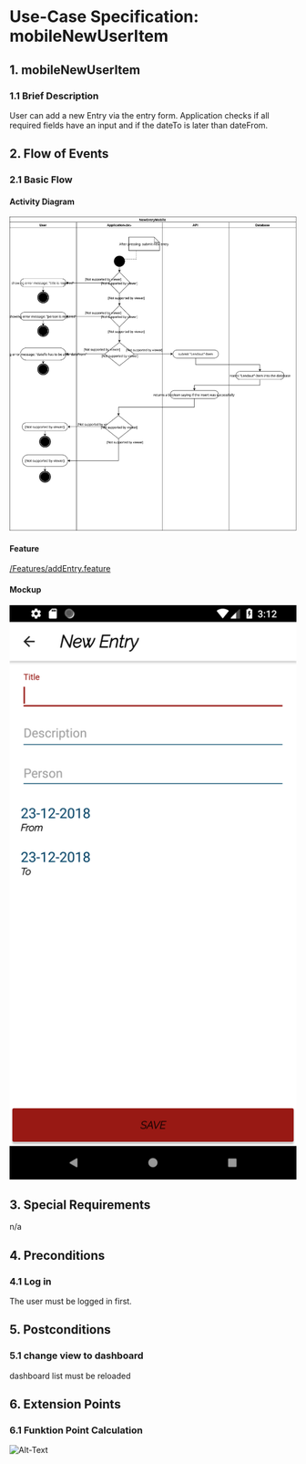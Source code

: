 # Use-Case Specification: mobileNewUserItem


## 1.                  mobileNewUserItem

### 1.1               Brief Description
User can add a new Entry via the entry form. Application checks if all required fields have an input and if the dateTo is later than dateFrom.


## 2.                  Flow of Events

### 2.1               Basic Flow

#### Activity Diagram
![Alt-Text](NewEntryMobile.svg)
#### Feature
[/Features/addEntry.feature](https://github.com/KeepThings/KeepThingsApp/blob/featureTest/app/src/androidTest/assets/addEntry.feature)
#### Mockup
![Alt-Text](newEntryMock.png)
	
## 3.                  Special Requirements
n/a


## 4.                  Preconditions

### 4.1               Log in
 The user must be logged in first.
 
 
## 5.                  Postconditions

### 5.1               change view to dashboard
dashboard list must be reloaded


## 6.                  Extension Points
### 6.1 Funktion Point Calculation
![Alt-Text](mobileNewUserItem.png)

